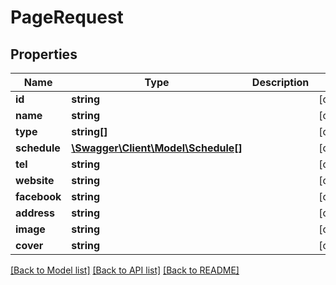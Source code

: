 # PageRequest

## Properties
Name | Type | Description | Notes
------------ | ------------- | ------------- | -------------
**id** | **string** |  | [optional] 
**name** | **string** |  | [optional] 
**type** | **string[]** |  | [optional] 
**schedule** | [**\Swagger\Client\Model\Schedule[]**](Schedule.md) |  | [optional] 
**tel** | **string** |  | [optional] 
**website** | **string** |  | [optional] 
**facebook** | **string** |  | [optional] 
**address** | **string** |  | [optional] 
**image** | **string** |  | [optional] 
**cover** | **string** |  | [optional] 

[[Back to Model list]](../README.md#documentation-for-models) [[Back to API list]](../README.md#documentation-for-api-endpoints) [[Back to README]](../README.md)


